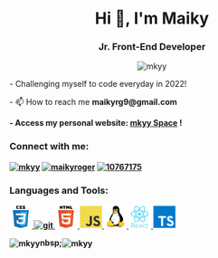 <h1 align="center">Hi 👋, I'm Maiky</h1>
<h3 align="center">Jr. Front-End Developer</h3>

<p align="center"> <img src="https://komarev.com/ghpvc/?username=mkyy&label=Profile%20views&color=0e75b6&style=flat" alt="mkyy" /> </p>
<p>- Challenging myself to code everyday in 2022! </p>
<p>- 📫 How to reach me <strong>maikyrg9@gmail.com<strong> </p>
  <p>- Access my personal website: <a rel="noreferrer" href="https://mkyyspace.vercel.app" target="blank">mkyy Space</a> !</p>

<h3 align="left">Connect with me:</h3>
<p align="left">
<a href="https://dev.to/mkyy" target="blank"><img align="center" src="https://raw.githubusercontent.com/rahuldkjain/github-profile-readme-generator/master/src/images/icons/Social/devto.svg" alt="mkyy" height="30" width="40" /></a>
<a href="https://linkedin.com/in/maikyroger" target="blank"><img align="center" src="https://raw.githubusercontent.com/rahuldkjain/github-profile-readme-generator/master/src/images/icons/Social/linked-in-alt.svg" alt="maikyroger" height="30" width="40" /></a>
<a href="https://stackoverflow.com/users/10767175" target="blank"><img align="center" src="https://raw.githubusercontent.com/rahuldkjain/github-profile-readme-generator/master/src/images/icons/Social/stack-overflow.svg" alt="10767175" height="30" width="40" /></a>
</p>

<h3 align="left">Languages and Tools:</h3>
<p align="left"> <a href="https://www.w3schools.com/css/" target="_blank" rel="noreferrer"> <img src="https://raw.githubusercontent.com/devicons/devicon/master/icons/css3/css3-original-wordmark.svg" alt="css3" width="40" height="40"/> </a> <a href="https://git-scm.com/" target="_blank" rel="noreferrer"> <img src="https://www.vectorlogo.zone/logos/git-scm/git-scm-icon.svg" alt="git" width="40" height="40"/> </a> <a href="https://www.w3.org/html/" target="_blank" rel="noreferrer"> <img src="https://raw.githubusercontent.com/devicons/devicon/master/icons/html5/html5-original-wordmark.svg" alt="html5" width="40" height="40"/> </a> <a href="https://developer.mozilla.org/en-US/docs/Web/JavaScript" target="_blank" rel="noreferrer"> <img src="https://raw.githubusercontent.com/devicons/devicon/master/icons/javascript/javascript-original.svg" alt="javascript" width="40" height="40"/> </a> <a href="https://www.linux.org/" target="_blank" rel="noreferrer"> <img src="https://raw.githubusercontent.com/devicons/devicon/master/icons/linux/linux-original.svg" alt="linux" width="40" height="40"/> </a> <a href="https://reactjs.org/" target="_blank" rel="noreferrer"> <img src="https://raw.githubusercontent.com/devicons/devicon/master/icons/react/react-original-wordmark.svg" alt="react" width="40" height="40"/> </a> <a href="https://www.typescriptlang.org/" target="_blank" rel="noreferrer"> <img src="https://raw.githubusercontent.com/devicons/devicon/master/icons/typescript/typescript-original.svg" alt="typescript" width="40" height="40"/> </a> </p>

<p><img align="center" src="https://github-readme-stats.vercel.app/api/top-langs?username=mkyy&show_icons=true&locale=en&layout=compact"alt="mkyy"/>nbsp;<img align="center" src="https://github-readme-stats.vercel.app/api?username=mkyy&show_icons=true&locale=en" alt="mkyy" /></p> 
